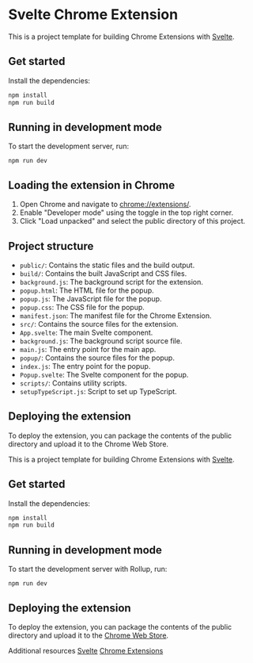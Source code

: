 # Svelte Chrome Extension

This is a project template for building Chrome Extensions with [Svelte](https://svelte.dev).

## Get started

Install the dependencies:

``` bash
npm install
npm run build
```

## Running in development mode

To start the development server, run:

```
npm run dev
```

## Loading the extension in Chrome

1. Open Chrome and navigate to [chrome://extensions/](chrome://extensions/).
2. Enable "Developer mode" using the toggle in the top right corner.
3. Click "Load unpacked" and select the public directory of this project.

## Project structure

- `public/`: Contains the static files and the build output.
- `build/`: Contains the built JavaScript and CSS files.
- `background.js`: The background script for the extension.
- `popup.html`: The HTML file for the popup.
- `popup.js`: The JavaScript file for the popup.
- `popup.css`: The CSS file for the popup.
- `manifest.json`: The manifest file for the Chrome Extension.
- `src/`: Contains the source files for the extension.
- `App.svelte`: The main Svelte component.
- `background.js`: The background script source file.
- `main.js`: The entry point for the main app.
- `popup/`: Contains the source files for the popup.
- `index.js`: The entry point for the popup.
- `Popup.svelte`: The Svelte component for the popup.
- `scripts/`: Contains utility scripts.
- `setupTypeScript.js`: Script to set up TypeScript.

## Deploying the extension
To deploy the extension, you can package the contents of the public directory and upload it to the Chrome Web Store.

This is a project template for building Chrome Extensions with [Svelte](https://svelte.dev).

## Get started

Install the dependencies:

``` bash
npm install
npm run build
```

## Running in development mode

To start the development server with Rollup, run:

```
npm run dev
```

## Deploying the extension

To deploy the extension, you can package the contents of the public directory and upload it to the [Chrome Web Store](https://developer.chrome.com/docs/extensions/).

Additional resources
[Svelte](https://svelte.dev)
[Chrome Extensions](https://developer.chrome.com/docs/extensions/)

